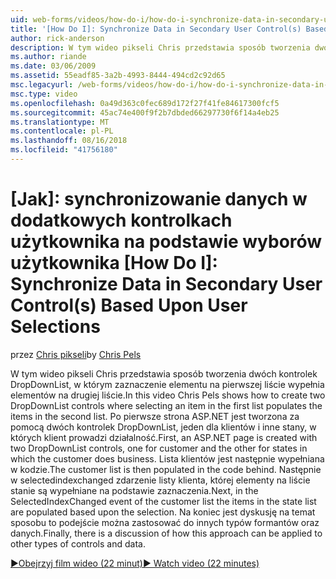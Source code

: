 ```yaml
---
uid: web-forms/videos/how-do-i/how-do-i-synchronize-data-in-secondary-user-controls-based-upon-user-selections
title: '[How Do I]: Synchronize Data in Secondary User Control(s) Based Upon User Selections | Microsoft Docs'
author: rick-anderson
description: W tym wideo pikseli Chris przedstawia sposób tworzenia dwóch kontrolek DropDownList, w którym zaznaczenie elementu na pierwszej liście wypełnia elementów na drugiej liście. Firs...
ms.author: riande
ms.date: 03/06/2009
ms.assetid: 55eadf85-3a2b-4993-8444-494cd2c92d65
msc.legacyurl: /web-forms/videos/how-do-i/how-do-i-synchronize-data-in-secondary-user-controls-based-upon-user-selections
msc.type: video
ms.openlocfilehash: 0a49d363c0fec689d172f27f41fe84617300fcf5
ms.sourcegitcommit: 45ac74e400f9f2b7dbded66297730f6f14a4eb25
ms.translationtype: MT
ms.contentlocale: pl-PL
ms.lasthandoff: 08/16/2018
ms.locfileid: "41756180"
---
```

<a name="how-do-i-synchronize-data-in-secondary-user-controls-based-upon-user-selections"></a>[Jak]: synchronizowanie danych w dodatkowych kontrolkach użytkownika na podstawie wyborów użytkownika
[How Do I]: Synchronize Data in Secondary User Control(s) Based Upon User Selections
====================
<span data-ttu-id="b8a09-104">przez [Chris pikseli](https://twitter.com/chrispels)</span><span class="sxs-lookup"><span data-stu-id="b8a09-104">by [Chris Pels](https://twitter.com/chrispels)</span></span>

<span data-ttu-id="b8a09-105">W tym wideo pikseli Chris przedstawia sposób tworzenia dwóch kontrolek DropDownList, w którym zaznaczenie elementu na pierwszej liście wypełnia elementów na drugiej liście.</span><span class="sxs-lookup"><span data-stu-id="b8a09-105">In this video Chris Pels shows how to create two DropDownList controls where selecting an item in the first list populates the items in the second list.</span></span> <span data-ttu-id="b8a09-106">Po pierwsze strona ASP.NET jest tworzona za pomocą dwóch kontrolek DropDownList, jeden dla klientów i inne stany, w których klient prowadzi działalność.</span><span class="sxs-lookup"><span data-stu-id="b8a09-106">First, an ASP.NET page is created with two DropDownList controls, one for customer and the other for states in which the customer does business.</span></span> <span data-ttu-id="b8a09-107">Lista klientów jest następnie wypełniana w kodzie.</span><span class="sxs-lookup"><span data-stu-id="b8a09-107">The customer list is then populated in the code behind.</span></span> <span data-ttu-id="b8a09-108">Następnie w selectedindexchanged zdarzenie listy klienta, której elementy na liście stanie są wypełniane na podstawie zaznaczenia.</span><span class="sxs-lookup"><span data-stu-id="b8a09-108">Next, in the SelectedIndexChanged event of the customer list the items in the state list are populated based upon the selection.</span></span> <span data-ttu-id="b8a09-109">Na koniec jest dyskusję na temat sposobu to podejście można zastosować do innych typów formantów oraz danych.</span><span class="sxs-lookup"><span data-stu-id="b8a09-109">Finally, there is a discussion of how this approach can be applied to other types of controls and data.</span></span>

[<span data-ttu-id="b8a09-110">&#9654;Obejrzyj film wideo (22 minut)</span><span class="sxs-lookup"><span data-stu-id="b8a09-110">&#9654; Watch video (22 minutes)</span></span>](https://channel9.msdn.com/Blogs/ASP-NET-Site-Videos/how-do-i-synchronize-data-in-secondary-user-controls-based-upon-user-selections)
